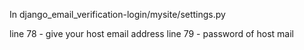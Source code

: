 In django_email_verification-login/mysite/settings.py

line 78 -  give your host email address
line 79 - password of host mail
